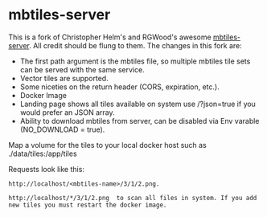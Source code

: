 mbtiles-server
==============

This is a fork of Christopher Helm's and RGWood's awesome [mbtiles-server](https://github.com/chelm/mbtiles-server). All credit should be flung to them. The changes in this fork are:

* The first path argument is the mbtiles file, so multiple mbtiles tile sets can be served with the same service.
* Vector tiles are supported.
* Some niceties on the return header (CORS, expiration, etc.).
* Docker Image
* Landing page shows all tiles available on system use /?json=true if you would prefer an JSON array.
* Ability to download mbtiles from server, can be disabled via Env varable (NO_DOWNLOAD = true).

Map a volume for the tiles to your local docker host such as
./data/tiles:/app/tiles

Requests look like this:

``` text
http://localhost/<mbtiles-name>/3/1/2.png.

http://localhost/*/3/1/2.png  to scan all files in system. If you add new tiles you must restart the docker image.
```
